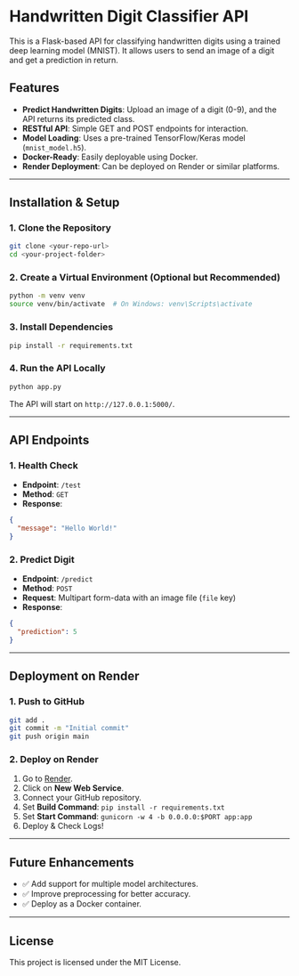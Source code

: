# Handwritten Digit Classifier API

This is a Flask-based API for classifying handwritten digits using a trained deep learning model (MNIST). It allows users to send an image of a digit and get a prediction in return.

## Features
- **Predict Handwritten Digits**: Upload an image of a digit (0-9), and the API returns its predicted class.
- **RESTful API**: Simple GET and POST endpoints for interaction.
- **Model Loading**: Uses a pre-trained TensorFlow/Keras model (`mnist_model.h5`).
- **Docker-Ready**: Easily deployable using Docker.
- **Render Deployment**: Can be deployed on Render or similar platforms.

---

## Installation & Setup

### **1. Clone the Repository**
```sh
git clone <your-repo-url>
cd <your-project-folder>
```

### **2. Create a Virtual Environment (Optional but Recommended)**
```sh
python -m venv venv
source venv/bin/activate  # On Windows: venv\Scripts\activate
```

### **3. Install Dependencies**
```sh
pip install -r requirements.txt
```

### **4. Run the API Locally**
```sh
python app.py
```
The API will start on `http://127.0.0.1:5000/`.

---

## API Endpoints

### **1. Health Check**
- **Endpoint**: `/test`
- **Method**: `GET`
- **Response**:
```json
{
  "message": "Hello World!"
}
```

### **2. Predict Digit**
- **Endpoint**: `/predict`
- **Method**: `POST`
- **Request**: Multipart form-data with an image file (`file` key)
- **Response**:
```json
{
  "prediction": 5
}
```

---

## Deployment on Render

### **1. Push to GitHub**
```sh
git add .
git commit -m "Initial commit"
git push origin main
```

### **2. Deploy on Render**
1. Go to [Render](https://render.com/).
2. Click on **New Web Service**.
3. Connect your GitHub repository.
4. Set **Build Command**: `pip install -r requirements.txt`
5. Set **Start Command**: `gunicorn -w 4 -b 0.0.0.0:$PORT app:app`
6. Deploy & Check Logs!

---

## Future Enhancements
- ✅ Add support for multiple model architectures.
- ✅ Improve preprocessing for better accuracy.
- ✅ Deploy as a Docker container.

---

## License
This project is licensed under the MIT License.


